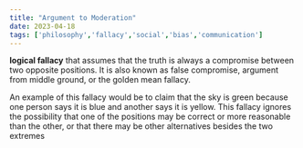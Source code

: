 ```yaml
---
title: "Argument to Moderation"
date: 2023-04-18
tags: ['philosophy','fallacy','social','bias','communication']
---
```


**logical fallacy** that assumes that the truth is always a compromise between two opposite positions. It is also known as false compromise, argument from middle ground, or the golden mean fallacy. 

An example of this fallacy would be to claim that the sky is green because one person says it is blue and another says it is yellow. This fallacy ignores the possibility that one of the positions may be correct or more reasonable than the other, or that there may be other alternatives besides the two extremes

